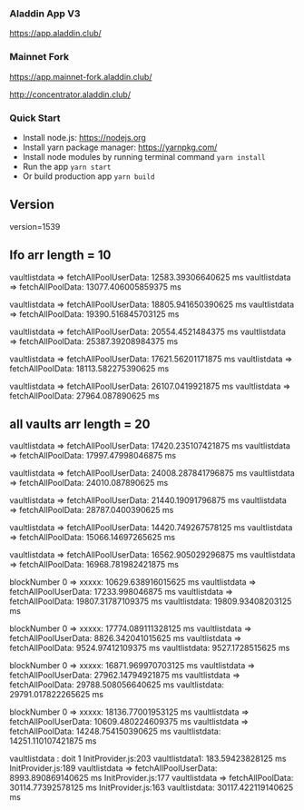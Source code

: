 ### Aladdin App V3

https://app.aladdin.club/

### Mainnet Fork

https://app.mainnet-fork.aladdin.club/

http://concentrator.aladdin.club/

### Quick Start

- Install node.js: https://nodejs.org​
- Install yarn package manager: https://yarnpkg.com/​
- Install node modules by running terminal command `yarn install`
- Run the app `yarn start`
- Or build production app `yarn build`

## Version

version=1539

## Ifo arr length = 10

vaultlistdata => fetchAllPoolUserData: 12583.39306640625 ms
vaultlistdata => fetchAllPoolData: 13077.406005859375 ms

vaultlistdata => fetchAllPoolUserData: 18805.941650390625 ms
vaultlistdata => fetchAllPoolData: 19390.516845703125 ms

vaultlistdata => fetchAllPoolUserData: 20554.4521484375 ms
vaultlistdata => fetchAllPoolData: 25387.39208984375 ms

vaultlistdata => fetchAllPoolUserData: 17621.56201171875 ms
vaultlistdata => fetchAllPoolData: 18113.582275390625 ms

vaultlistdata => fetchAllPoolUserData: 26107.0419921875 ms
vaultlistdata => fetchAllPoolData: 27964.087890625 ms

## all vaults arr length = 20

vaultlistdata => fetchAllPoolUserData: 17420.235107421875 ms
vaultlistdata => fetchAllPoolData: 17997.47998046875 ms

vaultlistdata => fetchAllPoolUserData: 24008.287841796875 ms
vaultlistdata => fetchAllPoolData: 24010.087890625 ms

vaultlistdata => fetchAllPoolUserData: 21440.19091796875 ms
vaultlistdata => fetchAllPoolData: 28787.0400390625 ms

vaultlistdata => fetchAllPoolUserData: 14420.749267578125 ms
vaultlistdata => fetchAllPoolData: 15066.14697265625 ms

vaultlistdata => fetchAllPoolUserData: 16562.905029296875 ms
vaultlistdata => fetchAllPoolData: 16968.781982421875 ms

blockNumber 0 => xxxxx: 10629.638916015625 ms
vaultlistdata => fetchAllPoolUserData: 17233.998046875 ms
vaultlistdata => fetchAllPoolData: 19807.31787109375 ms
vaultlistdata: 19809.93408203125 ms

blockNumber 0 => xxxxx: 17774.089111328125 ms
vaultlistdata => fetchAllPoolUserData: 8826.342041015625 ms
vaultlistdata => fetchAllPoolData: 9524.97412109375 ms
vaultlistdata: 9527.1728515625 ms

blockNumber 0 => xxxxx: 16871.969970703125 ms
vaultlistdata => fetchAllPoolUserData: 27962.14794921875 ms
vaultlistdata => fetchAllPoolData: 29788.508056640625 ms
vaultlistdata: 29791.017822265625 ms

blockNumber 0 => xxxxx: 18136.77001953125 ms
vaultlistdata => fetchAllPoolUserData: 10609.480224609375 ms
vaultlistdata => fetchAllPoolData: 14248.754150390625 ms
vaultlistdata: 14251.110107421875 ms

vaultlistdata : doit 1
InitProvider.js:203 vaultlistdata1: 183.59423828125 ms
InitProvider.js:189 vaultlistdata => fetchAllPoolUserData: 8993.890869140625 ms
InitProvider.js:177 vaultlistdata => fetchAllPoolData: 30114.77392578125 ms
InitProvider.js:163 vaultlistdata: 30117.422119140625 ms
